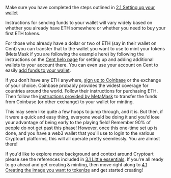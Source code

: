 Make sure you have completed the steps outlined in [2.1 Setting up your wallet](https://cryptoartschool.github.com/IntroCapsule/2.1-Setting-up-your-wallet)

Instructions for sending funds to your wallet will vary widely based on whether you already have ETH somewhere or whether you need to buy your first ETH tokens.

For those who already have a dollar or two of ETH (say in their wallet on Cent) you can transfer that to the wallet you want to use to mint your tokens (MetaMask if you are following the example here) by following the instructions on the [Cent help page](https://intercom.help/cent/en/articles/2613082-cent-wallet) for setting up and adding additional wallets to your account there.  You can even use your account on Cent to easily [add funds to your wallet](https://beta.cent.co/+s0uzem).

If you don't have any ETH anywhere, [sign up to Coinbase](https://www.coinbase.com/signup) or the exchange of your choice. Coinbase probably provides the widest coverage for countries around the world. Follow their instructions for purchasing ETH. Then follow the [instructions provided by MetaMask](https://metamask.zendesk.com/hc/en-us/articles/360028141672-How-to-send-deposit-tokens-to-your-MetaMask-Wallet) to transfer the funds from Coinbase (or other exchange) to your wallet for minting.

This may seem like quite a few hoops to jump through, and it is.  But then, if it were a quick and easy thing, everyone would be doing it and you'd lose your advantage of being early to the playing field! Remember 90% of people do not get past this phase!  However, once this one-time set up is done, and you have a web3 wallet that you'll use to login to the various Cryptoart platforms, this will all operate pretty seemlessly.  You are almost there!

If you'd like to explore more background and context around Cryptoart please see the references included in [3.1 Little essentials](https://cryptoartschool.github.com/IntroCapsule/3.1-Little-essentials).  If you're all ready to go ahead and get creating & minting, then move right along to [4.1 Creating the image you want to tokenize](https://cryptoartschool.github.com/IntroCapsule/4.1-Creating-the-image-you-want-to-tokenize) and get started creating!
